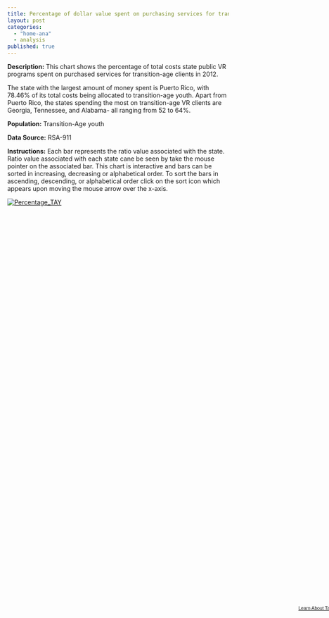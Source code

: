 ```yaml
---
title: Percentage of dollar value spent on purchasing services for transition age youth clients (2012)
layout: post
categories: 
  - "home-ana"
  - analysis
published: true
---
```


**Description:** This chart shows the percentage of total costs state public VR programs spent on purchased services for transition-age clients in 2012. 

The state with the largest amount of money spent is Puerto Rico, with 78.46% of its total costs being allocated to transition-age youth. Apart from Puerto Rico, the states spending the most on transition-age VR clients are Georgia, Tennessee, and Alabama- all ranging from 52 to 64%. 

**Population:** Transition-Age youth

**Data Source:** RSA-911

**Instructions:** Each bar represents the ratio value associated with the state. Ratio value associated with each state cane be seen by take the mouse pointer on the associated bar. This chart is interactive and bars can be sorted in increasing, decreasing or alphabetical order. To sort the bars in ascending, descending, or alphabetical order click on the sort icon which appears upon moving the mouse arrow over the x-axis. 

<script type='text/javascript' src='https://public.tableausoftware.com/javascripts/api/viz_v1.js'></script><div class='tableauPlaceholder' style='width: 768px; height: 924px;'><noscript><a href='#'><img alt='Percentage_TAY ' src='https:&#47;&#47;public.tableausoftware.com&#47;static&#47;images&#47;TA&#47;TAY&#47;Percentage_TAY&#47;1_rss.png' style='border: none' /></a></noscript><object class='tableauViz' width='768' height='924' style='display:none;'><param name='host_url' value='https%3A%2F%2Fpublic.tableausoftware.com%2F' /> <param name='site_root' value='' /><param name='name' value='TAY&#47;Percentage_TAY' /><param name='tabs' value='no' /><param name='toolbar' value='yes' /><param name='static_image' value='https:&#47;&#47;public.tableausoftware.com&#47;static&#47;images&#47;TA&#47;TAY&#47;Percentage_TAY&#47;1.png' /> <param name='animate_transition' value='yes' /><param name='display_static_image' value='yes' /><param name='display_spinner' value='yes' /><param name='display_overlay' value='yes' /><param name='display_count' value='yes' /></object></div><div style='width:768px;height:22px;padding:0px 10px 0px 0px;color:black;font:normal 8pt verdana,helvetica,arial,sans-serif;'><div style='float:right; padding-right:8px;'><a href='http://www.tableausoftware.com/public/about-tableau-products?ref=https://public.tableausoftware.com/views/TAY/Percentage_TAY' target='_blank'>Learn About Tableau</a></div></div>